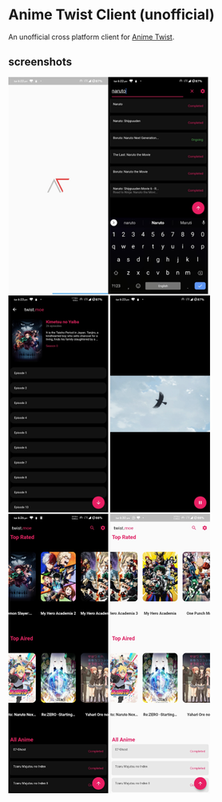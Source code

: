 # Anime Twist Client (unofficial)

An unofficial cross platform client for [Anime Twist](http://twist.moe/).

## screenshots

<img src="screenshots/1.jpg" width="200"><img src="screenshots/4.jpg" width="200" ><img src="screenshots/5.jpg" width="200"> <img src="screenshots/6.jpg" width="200"><img src="screenshots/2.jpg" width="200"> <img src="screenshots/3.jpg" width="200">